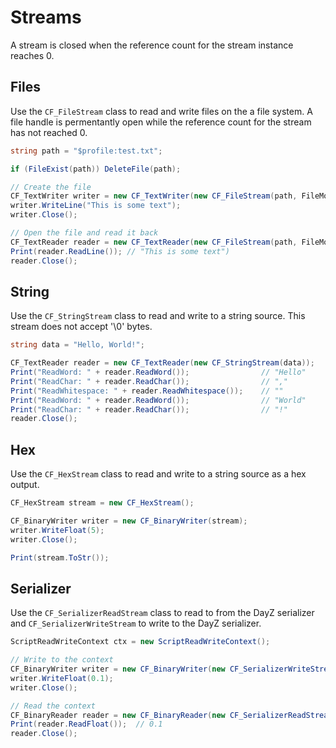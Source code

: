 # Streams

A stream is closed when the reference count for the stream instance reaches 0.

## Files

Use the `CF_FileStream` class to read and write files on the a file system. A file handle is permentantly open while the reference count for the stream has not reached 0.

```csharp
string path = "$profile:test.txt";

if (FileExist(path)) DeleteFile(path);

// Create the file
CF_TextWriter writer = new CF_TextWriter(new CF_FileStream(path, FileMode.WRITE));
writer.WriteLine("This is some text");
writer.Close();

// Open the file and read it back
CF_TextReader reader = new CF_TextReader(new CF_FileStream(path, FileMode.READ));
Print(reader.ReadLine()); // "This is some text")
reader.Close();
```

## String

Use the `CF_StringStream` class to read and write to a string source. This stream does not accept '\0' bytes.

```csharp
string data = "Hello, World!";

CF_TextReader reader = new CF_TextReader(new CF_StringStream(data));
Print("ReadWord: " + reader.ReadWord());				// "Hello"
Print("ReadChar: " + reader.ReadChar());				// ","
Print("ReadWhitespace: " + reader.ReadWhitespace());	// ""
Print("ReadWord: " + reader.ReadWord());				// "World"
Print("ReadChar: " + reader.ReadChar());				// "!"
reader.Close();
```

## Hex

Use the `CF_HexStream` class to read and write to a string source as a hex output.

```csharp
CF_HexStream stream = new CF_HexStream();

CF_BinaryWriter writer = new CF_BinaryWriter(stream);
writer.WriteFloat(5);
writer.Close();

Print(stream.ToStr());
```

## Serializer

Use the `CF_SerializerReadStream` class to read to from the DayZ serializer and `CF_SerializerWriteStream` to write to the DayZ serializer.

```csharp
ScriptReadWriteContext ctx = new ScriptReadWriteContext();

// Write to the context
CF_BinaryWriter writer = new CF_BinaryWriter(new CF_SerializerWriteStream(ctx.GetWriteContext()));
writer.WriteFloat(0.1);
writer.Close();

// Read the context
CF_BinaryReader reader = new CF_BinaryReader(new CF_SerializerReadStream(ctx.GetReadContext()));
Print(reader.ReadFloat());	// 0.1
reader.Close();
```
